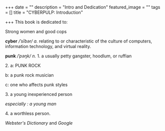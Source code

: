 +++
date = ""
description = "Intro and Dedication"
featured_image = ""
tags = []
title = "CYBERPULP: Introduction"

+++
This book is dedicated to:

Strong women and good cops

**cyber** _/ˈsībər/ a._ relating to or characteristic of the culture of computers, information technology, and virtual reality.

**punk** _/ˈpəŋk/ n._ 1. a usually petty gangster, hoodlum, or ruffian

2\. a: PUNK ROCK

b: a punk rock musician

c: one who affects punk styles

3\. a young inexperienced person

_especially : a young man_

4\. a worthless person.

_Webster's Dictionary_ and _Google_